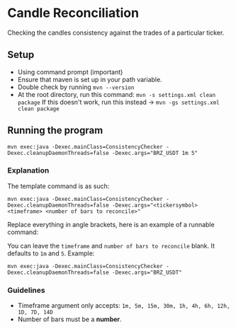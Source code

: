 # Candle Reconciliation
Checking the candles consistency against the trades of a particular ticker.

## Setup
- Using command prompt (important)
- Ensure that maven is set up in your path variable.
- Double check by running `mvn --version`
- At the root directory, run this command:
`mvn -s settings.xml clean package` If this doesn't work, run this instead -> `mvn -gs settings.xml clean package `


## Running the program

`mvn exec:java -Dexec.mainClass=ConsistencyChecker -Dexec.cleanupDaemonThreads=false -Dexec.args="BRZ_USDT 1m 5"`

### Explanation
The template command is as such:

`mvn exec:java -Dexec.mainClass=ConsistencyChecker -Dexec.cleanupDaemonThreads=false -Dexec.args="<tickersymbol> <timeframe> <number of bars to reconcile>"`

Replace everything in angle brackets, here is an example of a runnable command: 

You can leave the `timeframe` and `number of bars to reconcile` blank. It defaults to `1m` and `5`. Example:

`mvn exec:java -Dexec.mainClass=ConsistencyChecker -Dexec.cleanupDaemonThreads=false -Dexec.args="BRZ_USDT"`
  
### Guidelines
- Timeframe argument only accepts:
`1m, 5m, 15m, 30m, 1h, 4h, 6h, 12h, 1D, 7D, 14D`
- Number of bars must be a __number__.
